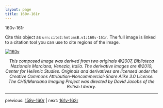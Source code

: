 ```yaml
---
layout: page
title: 160v-161r
---
```


160v-161r

Cite this object as `urn:cite2:hmt:msB.v1:160v-161r`. The full image is linked to a citation tool you can use to cite regions of the image.

[![160v](http://www.homermultitext.org/iipsrv?IIIF=/project/homer/pyramidal/deepzoom/hmt/vbbifolio/v1/vb_160v_161r.tif/full/800,/0/default.jpg)](http://www.homermultitext.org/ict2/?urn=urn:cite2:hmt:vbbifolio.v1:vb_160v_161r) 

<p style="text-align: center; font-style: italic;">This composed image was derived from two originals ©2007, Biblioteca Nazionale Marciana, Venezia, Italia. The derivative images are ©2010, Center for Hellenic Studies. Originals and derivatives are licensed under the Creative Commons Attribution-Noncommercial-Share Alike 3.0 License. The CHS/Marciana Imaging Project was directed by David Jacobs of the British Library.</p>

---

previous: [159v-160r](../159v-160r/) | next: [161v-162r](../161v-162r/)